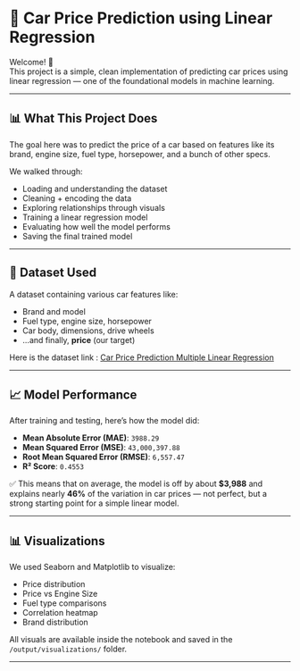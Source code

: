 # 🚗 Car Price Prediction using Linear Regression

Welcome! 👋  
This project is a simple, clean implementation of predicting car prices using linear regression — one of the foundational models in machine learning.

---

## 📊 What This Project Does

The goal here was to predict the price of a car based on features like its brand, engine size, fuel type, horsepower, and a bunch of other specs.

We walked through:
- Loading and understanding the dataset
- Cleaning + encoding the data
- Exploring relationships through visuals
- Training a linear regression model
- Evaluating how well the model performs
- Saving the final trained model

---

## 🧪 Dataset Used

A dataset containing various car features like:
- Brand and model
- Fuel type, engine size, horsepower
- Car body, dimensions, drive wheels
- ...and finally, **price** (our target)

Here is the dataset link :
[Car Price Prediction Multiple Linear Regression](https://www.kaggle.com/datasets/hellbuoy/car-price-prediction)

---

## 📈 Model Performance

After training and testing, here’s how the model did:

- **Mean Absolute Error (MAE)**: `3988.29`
- **Mean Squared Error (MSE)**: `43,000,397.88`
- **Root Mean Squared Error (RMSE)**: `6,557.47`
- **R² Score**: `0.4553`

✅ This means that on average, the model is off by about **$3,988** and explains nearly **46%** of the variation in car prices — not perfect, but a strong starting point for a simple linear model.

---

## 📊 Visualizations

We used Seaborn and Matplotlib to visualize:
- Price distribution
- Price vs Engine Size
- Fuel type comparisons
- Correlation heatmap
- Brand distribution

All visuals are available inside the notebook and saved in the `/output/visualizations/` folder.

---


